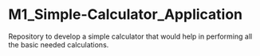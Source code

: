 # M1_Simple-Calculator_Application
Repository to develop a simple calculator that would help in performing all the basic needed calculations.
